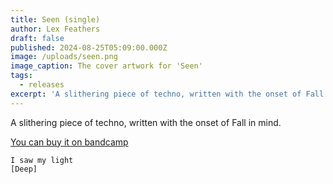 ```yaml
---
title: Seen (single)
author: Lex Feathers
draft: false
published: 2024-08-25T05:09:00.000Z
image: /uploads/seen.png
image_caption: The cover artwork for 'Seen'
tags:
  - releases
excerpt: 'A slithering piece of techno, written with the onset of Fall in mind.'
---
```

A slithering piece of techno, written with the onset of Fall in mind.

[You can buy it on bandcamp](https://voidfemmes.bandcamp.com/track/seen)

```
I saw my light
[Deep]
```

